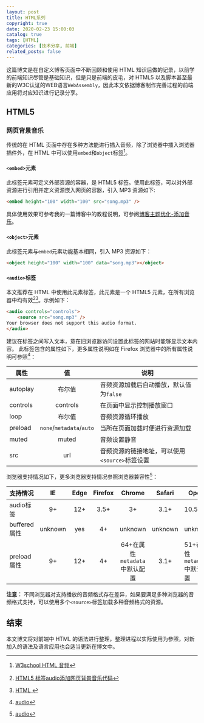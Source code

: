 ```yaml
---
layout: post
title: HTML系列
copyright: true
date: 2020-02-23 15:00:03
catalog: true
tags: [HTML]
categories: [技术分享, 前端]
related_posts: false
---
```

这篇博文是在自定义博客页面中不断回顾和使用 HTML 知识后做的记录，以前学的前端知识尽管是基础知识，但是只是前端的皮毛，对 HTML5 以及脚本甚至最新的W3C认证的WEB语言`WebAssembly`，因此本文依据博客制作完善过程的前端应用将对应知识进行记录分享。
<!-- more -->

## HTML5

### 网页背景音乐

传统的在 HTML 页面中存在多种方法能进行插入音频，除了浏览器中插入浏览器插件外，在 HTML 中可以使用`embed`和`object`标签[^1]。

#### `<embed>`元素
此标签元素可定义外部资源的容器，是 HTML5 标签。使用此标签，可以对外部资源进行引用并定义资源嵌入网页的容器，引入 MP3 资源如下:
``` html
<embed height="100" width="100" src="song.mp3" />
```
具体使用效果可参考我的一篇博客中的教程说明，可参阅[博客主题优化-添加音乐](https://linwhitehat.github.io/Blog/2020/01/30/%E5%8D%9A%E5%AE%A2%E4%B8%BB%E9%A2%98%E4%BC%98%E5%8C%96.html)。

#### `<object>`元素
此标签元素与`embed`元素功能基本相同，引入 MP3 资源如下：
``` html
<object height="100" width="100" data="song.mp3"></object>
```

#### `<audio>`标签
本文推荐在 HTML 中使用此元素标签，此元素是一个 HTML5 元素，在所有浏览器中均有效[^2][^4]。示例如下：
``` html
<audio controls="controls">
    <source src="song.mp3" />
Your browser does not support this audio format.
</audio>
```
建议在标签之间写入文本，意在旧浏览器访问设置此标签的网站时能够显示文本内容。
此标签包含的属性如下，更多属性说明如在 Firefox 浏览器中的所有属性说明可参照[^3]：

|属性|值|说明|
|---|:---:|--|
|autoplay|布尔值|音频资源加载后自动播放，默认值为`false`|
|controls|controls|在页面中显示控制播放窗口|
|loop|布尔值|音频资源循环播放|
|preload|`none`/`metadata`/`auto`|当所在页面加载时便进行资源加载|
|muted|muted|音频设置静音|
|src|url|音频资源的链接地址，可以使用`<source>`标签设置|

浏览器支持情况如下，更多浏览器支持情况参照浏览器兼容性[^3]：

|支持情况|IE|Edge|Firefox|Chrome|Safari|Opera|
|---|:---:|:---:|:---:|:---:|:---:|---|
|audio标签|9+|12+|3.5+|3+|3.1+|10.5+|
|buffered属性|unknown|yes|4+|unknown|unknown|unknown|
|preload属性|9+|12+|4+|64+在属性`metadata`中默认配置|3.1+|51+在属性`metadata`中默认配置|

**注意：**
不同浏览器对支持播放的音频格式存在差异，如果要满足多种浏览器的音频格式支持，可以使用多个`<source>`标签加载多种音频格式的资源。

## 结束
本文博文将对前端中 HTML 的语法进行整理，整理进程以实际使用为参照，对新加入的语法及语言应用也会适当更新在博文中。


[^1]: [W3school HTML 音频](https://www.w3school.com.cn/html/html_audio.asp)
[^2]: [HTML5 标签audio添加网页背景音乐代码](https://blog.csdn.net/ithomer/article/details/48622023)
[^3]: [audio](https://developer.mozilla.org/zh-CN/docs/Web/HTML/Element/audio)
[^4]: [HTML <audio> 标签](https://www.w3school.com.cn/tags/tag_audio.asp)